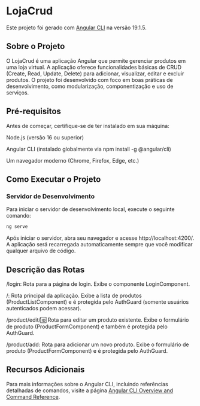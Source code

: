 # LojaCrud

Este projeto foi gerado com [Angular CLI](https://github.com/angular/angular-cli) na versão 19.1.5.

## Sobre o Projeto

O LojaCrud é uma aplicação Angular que permite gerenciar produtos em uma loja virtual. A aplicação oferece funcionalidades básicas de CRUD (Create, Read, Update, Delete) para adicionar, visualizar, editar e excluir produtos. O projeto foi desenvolvido com foco em boas práticas de desenvolvimento, como modularização, componentização e uso de serviços.

## Pré-requisitos

Antes de começar, certifique-se de ter instalado em sua máquina:

Node.js (versão 16 ou superior)

Angular CLI (instalado globalmente via npm install -g @angular/cli)

Um navegador moderno (Chrome, Firefox, Edge, etc.)

## Como Executar o Projeto

### Servidor de Desenvolvimento

Para iniciar o servidor de desenvolvimento local, execute o seguinte comando:

```bash
ng serve
```

Após iniciar o servidor, abra seu navegador e acesse http://localhost:4200/. A aplicação será recarregada automaticamente sempre que você modificar qualquer arquivo de código.

## Descrição das Rotas

/login: Rota para a página de login. Exibe o componente LoginComponent.

/: Rota principal da aplicação. Exibe a lista de produtos (ProductListComponent) e é protegida pelo AuthGuard (somente usuários autenticados podem acessar).

/product/edit/:id: Rota para editar um produto existente. Exibe o formulário de produto (ProductFormComponent) e também é protegida pelo AuthGuard.

/product/add: Rota para adicionar um novo produto. Exibe o formulário de produto (ProductFormComponent) e é protegida pelo AuthGuard.

## Recursos Adicionais

Para mais informações sobre o Angular CLI, incluindo referências detalhadas de comandos, visite a página [Angular CLI Overview and Command Reference](https://angular.dev/tools/cli).
